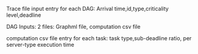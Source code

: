 
Trace file input entry for each DAG:
Arrival time,id,type,criticality level,deadline

DAG Inputs:
2 files: Graphml file, computation csv file

computation csv file entry for each task:
task type,sub-deadline ratio, per server-type execution time
